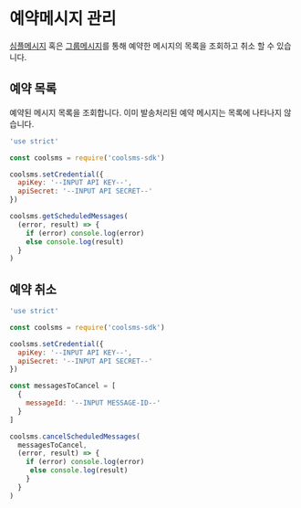 # 예약메시지 관리

[심플메시지](simple-message.md) 혹은 [그룹메시지](https://github.com/coolsms/documents/tree/7c909967934227b9d386a76b06c08bf448c91c98/sdk/nodejs/user-guide/group-message.md)를 통해 예약한 메시지의 목록을 조회하고 취소 할 수 있습니다.

## 예약 목록

예약된 메시지 목록을 조회합니다. 이미 발송처리된 예약 메시지는 목록에 나타나지 않습니다.

```javascript
'use strict'

const coolsms = require('coolsms-sdk')

coolsms.setCredential({
  apiKey: '--INPUT API KEY--',
  apiSecret: '--INPUT API SECRET--'
})

coolsms.getScheduledMessages(
  (error, result) => {
    if (error) console.log(error)
    else console.log(result)
  }
)
```

## 예약 취소

```javascript
'use strict'

const coolsms = require('coolsms-sdk')

coolsms.setCredential({
  apiKey: '--INPUT API KEY--',
  apiSecret: '--INPUT API SECRET--'
})

const messagesToCancel = [
  {
    messageId: '--INPUT MESSAGE-ID--'
  }
]

coolsms.cancelScheduledMessages(
  messagesToCancel,
  (error, result) => {
    if (error) console.log(error)
     else console.log(result)
    }
  }
)
```

